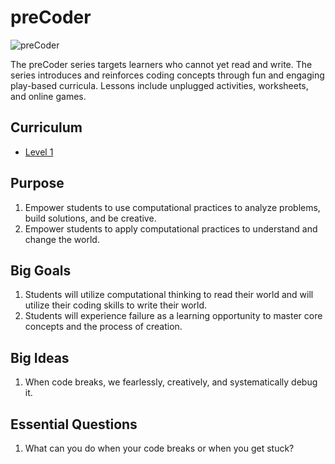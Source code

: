 # preCoder

![preCoder](../images/coding-2.jpg)

The preCoder series targets learners who cannot yet read and write. The series introduces and reinforces coding concepts through fun and engaging play-based curricula. Lessons include unplugged activities, worksheets, and online games.

## Curriculum

- [Level 1](../precoder/level-1/index.html)


## Purpose
1. Empower students to use computational practices to analyze problems, build solutions, and be creative.
2. Empower students to apply computational practices to understand and change the world.

## Big Goals
1. Students will utilize computational thinking to read their world and will utilize their coding skills to write their world. 
2. Students will experience failure as a learning opportunity to master core concepts and the process of creation. 

## Big Ideas
1. When code breaks, we fearlessly, creatively, and systematically debug it.

## Essential Questions
1. What can you do when your code breaks or when you get stuck?